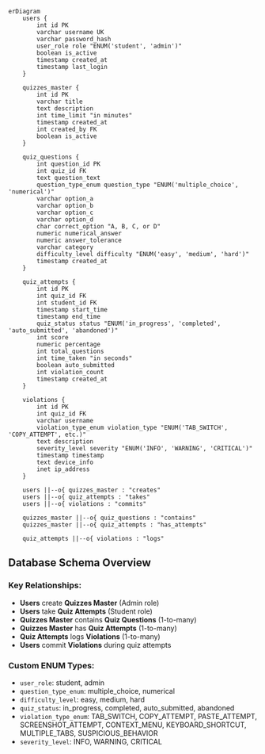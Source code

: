 ```mermaid
erDiagram
    users {
        int id PK
        varchar username UK
        varchar password_hash
        user_role role "ENUM('student', 'admin')"
        boolean is_active
        timestamp created_at
        timestamp last_login
    }

    quizzes_master {
        int id PK
        varchar title
        text description
        int time_limit "in minutes"
        timestamp created_at
        int created_by FK
        boolean is_active
    }

    quiz_questions {
        int question_id PK
        int quiz_id FK
        text question_text
        question_type_enum question_type "ENUM('multiple_choice', 'numerical')"
        varchar option_a
        varchar option_b
        varchar option_c
        varchar option_d
        char correct_option "A, B, C, or D"
        numeric numerical_answer
        numeric answer_tolerance
        varchar category
        difficulty_level difficulty "ENUM('easy', 'medium', 'hard')"
        timestamp created_at
    }

    quiz_attempts {
        int id PK
        int quiz_id FK
        int student_id FK
        timestamp start_time
        timestamp end_time
        quiz_status status "ENUM('in_progress', 'completed', 'auto_submitted', 'abandoned')"
        int score
        numeric percentage
        int total_questions
        int time_taken "in seconds"
        boolean auto_submitted
        int violation_count
        timestamp created_at
    }

    violations {
        int id PK
        int quiz_id FK
        varchar username
        violation_type_enum violation_type "ENUM('TAB_SWITCH', 'COPY_ATTEMPT', etc.)"
        text description
        severity_level severity "ENUM('INFO', 'WARNING', 'CRITICAL')"
        timestamp timestamp
        text device_info
        inet ip_address
    }

    users ||--o{ quizzes_master : "creates"
    users ||--o{ quiz_attempts : "takes"
    users ||--o{ violations : "commits"
    
    quizzes_master ||--o{ quiz_questions : "contains"
    quizzes_master ||--o{ quiz_attempts : "has_attempts"
    
    quiz_attempts ||--o{ violations : "logs"

```

## Database Schema Overview

### Key Relationships:
- **Users** create **Quizzes Master** (Admin role)
- **Users** take **Quiz Attempts** (Student role)
- **Quizzes Master** contains **Quiz Questions** (1-to-many)
- **Quizzes Master** has **Quiz Attempts** (1-to-many)
- **Quiz Attempts** logs **Violations** (1-to-many)
- **Users** commit **Violations** during quiz attempts

### Custom ENUM Types:
- `user_role`: student, admin
- `question_type_enum`: multiple_choice, numerical
- `difficulty_level`: easy, medium, hard
- `quiz_status`: in_progress, completed, auto_submitted, abandoned
- `violation_type_enum`: TAB_SWITCH, COPY_ATTEMPT, PASTE_ATTEMPT, SCREENSHOT_ATTEMPT, CONTEXT_MENU, KEYBOARD_SHORTCUT, MULTIPLE_TABS, SUSPICIOUS_BEHAVIOR
- `severity_level`: INFO, WARNING, CRITICAL